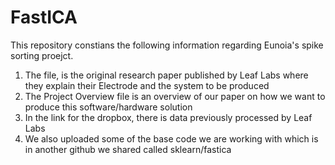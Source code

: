 # FastICA

This repository constians the following information regarding Eunoia's spike sorting proejct. 
1. The        file, is the original research paper published by Leaf Labs where they explain their Electrode and the system to be produced
2. The Project Overview file is an overview of our paper on how we want to produce this software/hardware solution
3. In the link for the dropbox, there is data previously processed by Leaf Labs 
4. We also uploaded some of the base code we are working with which is in another github we shared called sklearn/fastica
